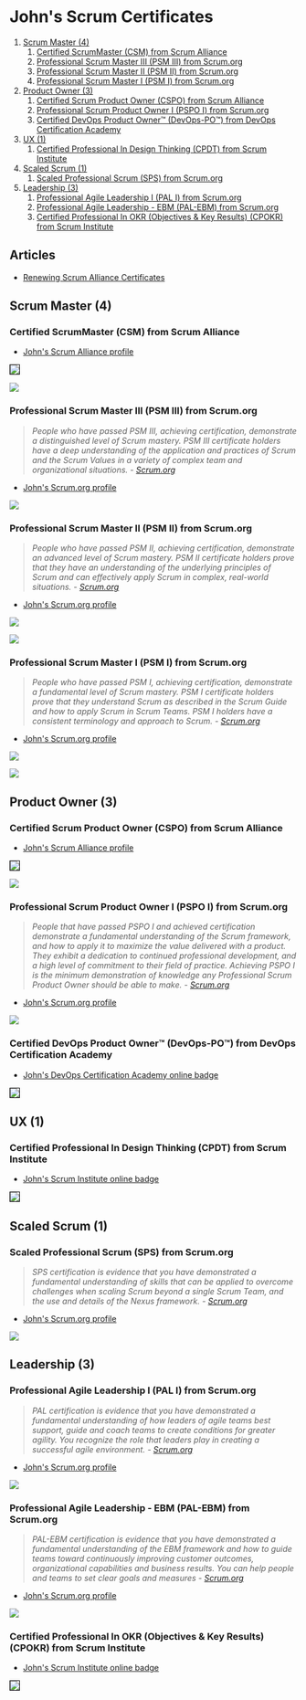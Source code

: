 # John's Scrum Certificates

1. [Scrum Master (4)](#scrum-master-4)
	1. [Certified ScrumMaster (CSM) from Scrum Alliance](#certified-scrummaster-csm-from-scrum-alliance)
	1. [Professional Scrum Master III (PSM III) from Scrum.org](#professional-scrum-master-iii-psm-iii-from-scrumorg)
	1. [Professional Scrum Master II (PSM II) from Scrum.org](#professional-scrum-master-ii-psm-ii-from-scrumorg)
	1. [Professional Scrum Master I (PSM I) from Scrum.org](#professional-scrum-master-i-psm-i-from-scrumorg)
1. [Product Owner (3)](#product-owner-2)
	1. [Certified Scrum Product Owner (CSPO) from Scrum Alliance](#certified-scrum-product-owner-cspo-from-scrum-alliance)
	1. [Professional Scrum Product Owner I (PSPO I) from Scrum.org](#professional-scrum-product-owner-i-pspo-i-from-scrumorg)
	1. [Certified DevOps Product Owner™ (DevOps-PO™) from DevOps Certification Academy](#certified-devops-product-ownertm-devops-potm-from-devops-certification-academy)
1. [UX (1)](#ux-1)
    1. [Certified Professional In Design Thinking (CPDT) from Scrum Institute](#certified-professional-in-design-thinking-cpdt-from-scrum-institute)
1. [Scaled Scrum (1)](#scaled-scrum-1)
	1. [Scaled Professional Scrum (SPS) from Scrum.org](#scaled-professional-scrum-sps-from-scrumorg)
1. [Leadership (3)](#leadership-3)
	1. [Professional Agile Leadership I (PAL I) from Scrum.org](#professional-agile-leadership-i-pal-i-from-scrumorg)
    1. [Professional Agile Leadership - EBM (PAL-EBM) from Scrum.org](#professional-agile-leadership-ebm-pal-ebm-from-scrumorg)
	1. [Certified Professional In OKR (Objectives & Key Results) (CPOKR) from Scrum Institute](#certified-professional-in-okr-objectives-key-results-cpokr-from-scrum-institute)

## Articles

* [Renewing Scrum Alliance Certificates](../scrum_scrumalliance-renewal)

## Scrum Master (4)

### Certified ScrumMaster (CSM) from Scrum Alliance

* [John's Scrum Alliance profile](https://www.scrumalliance.org/community/profile/jwang96)

<img src="../cert_scrum_scrum-master_scrumalliance_certified-scrum-master--csm_2025-09-04.png" style="border:1px solid #000000" />

![](cert_scrum_scrum-master_scrumalliance_certified-scrum-master--csm_2012-12-14_trim.png)

### Professional Scrum Master III (PSM III) from Scrum.org

> *People who have passed PSM III, achieving certification, demonstrate a distinguished level of Scrum mastery. PSM III certificate holders  have a deep understanding of the application and practices of Scrum and the Scrum Values in a variety of complex team and organizational situations. - [Scrum.org](https://www.scrum.org/professional-scrum-certifications/professional-scrum-master-assessments)*

* [John's Scrum.org profile](https://www.scrum.org/user/16066/)

![](cert_scrum_scrum-master_scrum-org_professional-scrum-master-iii--psm-iii_2012-12-29_2023-09-13.png)

### Professional Scrum Master II (PSM II) from Scrum.org

> *People who have passed PSM II, achieving certification, demonstrate an advanced level of Scrum mastery. PSM II certificate holders prove that they have an understanding of the underlying principles of Scrum and can effectively apply Scrum in complex, real-world situations. - [Scrum.org](https://www.scrum.org/professional-scrum-certifications/professional-scrum-master-assessments)*

* [John's Scrum.org profile](https://www.scrum.org/user/16066/)

![](cert_scrum_scrum-master_scrum-org_professional-scrum-master-ii--psm-ii_2012-12-29_2023-09-13.png)

![](cert_scrum_scrum-master_scrum-org_professional-scrum-master-ii--psm-ii_2012-12-29.png)

### Professional Scrum Master I (PSM I) from Scrum.org

> *People who have passed PSM I, achieving certification, demonstrate a fundamental level of Scrum mastery. PSM I certificate holders prove that they understand Scrum as described in the Scrum Guide and how to apply Scrum in Scrum Teams.  PSM I holders have a consistent terminology and approach to Scrum. - [Scrum.org](https://www.scrum.org/professional-scrum-certifications/professional-scrum-master-assessments)*

* [John's Scrum.org profile](https://www.scrum.org/user/16066/)

![](cert_scrum_scrum-master_scrum-org_professional-scrum-master-i--psm-i_2012-12-14_2023-09-13.png)

![](cert_scrum_scrum-master_scrum-org_professional-scrum-master-i--psm-i_2012-12-14.png)

## Product Owner (3)

### Certified Scrum Product Owner (CSPO) from Scrum Alliance

* [John's Scrum Alliance profile](https://www.scrumalliance.org/community/profile/jwang96)

<img src="../cert_scrum_product-owner_scrumalliance_certified-scrum-product-owner--cspo_2025-09-04.png" style="border:1px solid #000000" />

![](cert_scrum_product-owner_scrumalliance_certified-scrum-product-owner--cspo_2012-12-07_trim.png)

### Professional Scrum Product Owner I (PSPO I) from Scrum.org

> *People that have passed PSPO I and achieved certification demonstrate a fundamental understanding of the Scrum framework, and how to apply it to maximize the value delivered with a product. They exhibit a dedication to continued professional development, and a high level of commitment to their field of practice. Achieving PSPO I is the minimum demonstration of knowledge any Professional Scrum Product Owner should be able to make. - [Scrum.org](https://www.scrum.org/professional-scrum-product-owner-certifications)*

* [John's Scrum.org profile](https://www.scrum.org/user/16066/)

![](cert_scrum_product-owner_scrum-org_professional-scrum-product-owner-i--pspo-i_2023-09-14.png)

### Certified DevOps Product Owner™ (DevOps-PO™) from DevOps Certification Academy

* [John's DevOps Certification Academy online badge](https://www.devops-certification.org/badges/36722377107944)

<img src="../cert_devops_po_devops-cert-org_devops-po_2023-10-01_36722377107944.png" style="border:1px solid #000000" />

## UX (1)

### Certified Professional In Design Thinking (CPDT) from Scrum Institute

* [John's Scrum Institute online badge](https://www.scrum-institute.org/badges/34525810407940)

<img src="../cert_scrum_ux_scrum-institute_certified-professional-in-design-thinking--cpdt_2023-09-24_cert-34525810407940.png" style="border:1px solid #000000" />

## Scaled Scrum (1)

### Scaled Professional Scrum (SPS) from Scrum.org

> *SPS certification is evidence that you have demonstrated a fundamental understanding of skills that can be applied to overcome challenges when scaling Scrum beyond a single Scrum Team, and the use and details of the Nexus framework. - [Scrum.org](https://www.scrum.org/assessments/scaled-professional-scrum-certification)*

* [John's Scrum.org profile](https://www.scrum.org/user/16066/)

![](cert_scrum_scaled_scrum-org_scaled-professional-scrum--sps_2023-09-14.png)

## Leadership (3)

### Professional Agile Leadership I (PAL I) from Scrum.org

> *PAL certification is evidence that you have demonstrated a fundamental understanding of how leaders of agile teams best support, guide and coach teams to create conditions for greater agility. You recognize the role that leaders play in creating a successful agile environment. - [Scrum.org](https://www.scrum.org/assessments/scaled-professional-scrum-certification)*

* [John's Scrum.org profile](https://www.scrum.org/user/16066/)

![](cert_scrum_leadership_scrum-org_professional-agile-leadership-1--pal-1_2023-09-23.png)

### Professional Agile Leadership - EBM (PAL-EBM) from Scrum.org

> *PAL-EBM certification is evidence that you have demonstrated a fundamental understanding of the EBM framework and  how to guide teams toward continuously improving customer outcomes, organizational capabilities and business results. You can help people and teams to set clear goals and measures - [Scrum.org](https://www.scrum.org/assessments/scaled-professional-scrum-certification)*

* [John's Scrum.org profile](https://www.scrum.org/user/16066/)

![](cert_scrum_leadership_scrum-org_pal-evidence-based-management--pal-ebm_2023-09-24.png)

### Certified Professional In OKR (Objectives & Key Results) (CPOKR) from Scrum Institute

* [John's Scrum Institute online badge](https://www.scrum-institute.org/badges/34694795736577)

<img src="../cert_scrum_leadership_scrum-institute_certified-professional-in-okr--cpokr_2023-09-24_cert-34694795736577.png" style="border:1px solid #000000" />